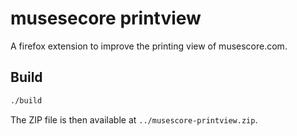# musesecore printview

A firefox extension to improve the printing view of musescore.com.

## Build

```sh
./build
```

The ZIP file is then available at `../musescore-printview.zip`.

